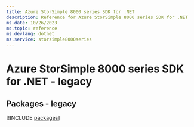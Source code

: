 ```yaml
---
title: Azure StorSimple 8000 series SDK for .NET
description: Reference for Azure StorSimple 8000 series SDK for .NET
ms.date: 10/26/2023
ms.topic: reference
ms.devlang: dotnet
ms.service: storsimple8000series
---
```

# Azure StorSimple 8000 series SDK for .NET - legacy
## Packages - legacy
[!INCLUDE [packages](storsimple-8000-series-index.md)]